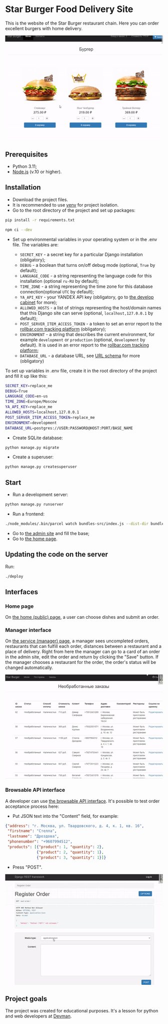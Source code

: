 # Star Burger Food Delivery Site

This is the website of the Star Burger restaurant chain. Here you can order excellent burgers with home delivery.

![home page](./screenshots/home_ui.gif)

## Prerequisites

- Python 3.11;
- [Node.js](https://nodejs.org/en/) (v.10 or higher).

## Installation

- Download the project files.
- It is recommended to use [venv](https://docs.python.org/3/library/venv.html?highlight=venv#module-venv) for project isolation.
- Go to the root directory of the project and set up packages:

```bash
pip install -r requirements.txt
```

```bash
npm ci --dev
```

- Set up environmental variables in your operating system or in the .env file. The variables are:

  - `SECRET_KEY` - a secret key for a particular Django installation (obligatory);
  - `DEBUG` - a boolean that turns on/off debug mode (optional, `True` by default);
  - `LANGUAGE_CODE` - a string representing the language code for this installation (optional `ru-RU` by default);
  - `TIME_ZONE` - a string representing the time zone for this database connection(optional `UTC` by default);
  - `YA_API_KEY` - your YANDEX API key (obligatory, go to [the develop cabinet](https://developer.tech.yandex.ru/) for more);
  - `ALLOWED_HOSTS` - a list of strings representing the host/domain names that this Django site can serve (optional, `localhost,127.0.0.1` by default);
  - `POST_SERVER_ITEM_ACCESS_TOKEN` - a token to set an error report to the [rollbar.com tracking platform](https://rollbar.com/) (obligatory);
  - `ENVIRONMENT` - a string that describes the current environment, for example `development` or `production` (optional, `development` by default). It is used in an error report to the [rollbar.com tracking platform](https://rollbar.com/);
  - `DATABASE_URL` - a database URL, see [URL schema](https://github.com/jazzband/dj-database-url#url-schema) for more (obligatory)

To set up variables in .env file, create it in the root directory of the project and fill it up like this:

```bash
SECRET_KEY=replace_me
DEBUG=True
LANGUAGE_CODE=en-us
TIME_ZONE=Europe/Moscow
YA_API_KEY=replace_me
ALLOWED_HOSTS=localhost,127.0.0.1
POST_SERVER_ITEM_ACCESS_TOKEN=replace_me
ENVIRONMENT=development
DATABASE_URL=postgres://USER:PASSWORD@HOST:PORT/BASE_NAME
```

- Create SQLite database:

```bash
python manage.py migrate
```

- Create a superuser:

```bash
python manage.py createsuperuser
```

## Start

- Run a development server:

```bash
python manage.py runserver
```

- Run a frontend:

```bash
./node_modules/.bin/parcel watch bundles-src/index.js --dist-dir bundles --public-url="./"
```

- Go to [the admin site](http://127.0.0.1:8000/admin/) and fill the base;
- Go to [the home page](http://127.0.0.1:8000/).

## Updating the code on the server

Run:

```bash
./deploy
```

## Interfaces

### Home page

On [the home (public) page](http://127.0.0.1:8000/), a user can choose dishes and submit an order.

### Manager interface

On [the service (manager) page](http://127.0.0.1:8000/manager/orders/), a manager sees uncompleted orders, restaurants that can fulfill each order, distances between a restaurant and a place of delivery. Right from here the manager can go to a card of an order in the admin site, edit the order and return by clicking the "Save" button. If the manager chooses a restaurant for the order, the order's status will be changed automatically.

![manager UI](./screenshots/manager_ui.gif)

### Browsable API interface

A developer can use [the browsable API interface](http://127.0.0.1:8000/api/order/). It's possible to test order acceptance process here:

- Put JSON text into the "Content" field, for example:

```json
{"address": "г. Москва, ул. Твардовского, д. 4, к. 1, кв. 16",
 "firstname": "Стелла",
 "lastname": "Дроздова",
 "phonenumber": "+9607994512",
 "products": [{"product": 1, "quantity": 2},
              {"product": 2, "quantity": 1},
              {"product": 3, "quantity": 1}]}
```

- Press "POST".

![browsable API](./screenshots/developer_ui.gif)

## Project goals

The project was created for educational purposes.
It's a lesson for python and web developers at [Devman](https://dvmn.org).
